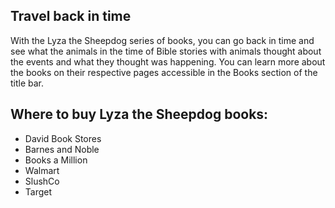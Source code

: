 ## Travel back in time

With the Lyza the Sheepdog series of books, you can go back in time and see what the animals in the time of Bible stories with animals thought about the events and what they thought was happening. You can learn more about the books on their respective pages accessible in the Books section of the title bar.

## Where to buy Lyza the Sheepdog books:

* David Book Stores
* Barnes and Noble
* Books a Million
* Walmart
* SlushCo
* Target